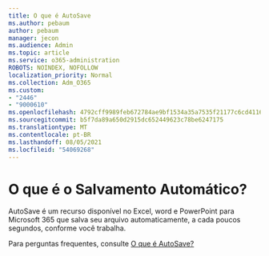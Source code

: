 ```yaml
---
title: O que é AutoSave
ms.author: pebaum
author: pebaum
manager: jecon
ms.audience: Admin
ms.topic: article
ms.service: o365-administration
ROBOTS: NOINDEX, NOFOLLOW
localization_priority: Normal
ms.collection: Adm_O365
ms.custom:
- "2446"
- "9000610"
ms.openlocfilehash: 4792cff9989feb672784ae9bf1534a35a7535f21177c6cd41169796536fb41ce
ms.sourcegitcommit: b5f7da89a650d2915dc652449623c78be6247175
ms.translationtype: MT
ms.contentlocale: pt-BR
ms.lasthandoff: 08/05/2021
ms.locfileid: "54069268"
---
```

# <a name="what-is-autosave"></a>O que é o Salvamento Automático?

AutoSave é um recurso disponível no Excel, word e PowerPoint para Microsoft 365 que salva seu arquivo automaticamente, a cada poucos segundos, conforme você trabalha. 

Para perguntas frequentes, consulte [O que é AutoSave?](https://support.office.com/article/6d6bd723-ebfd-4e40-b5f6-ae6e8088f7a5)